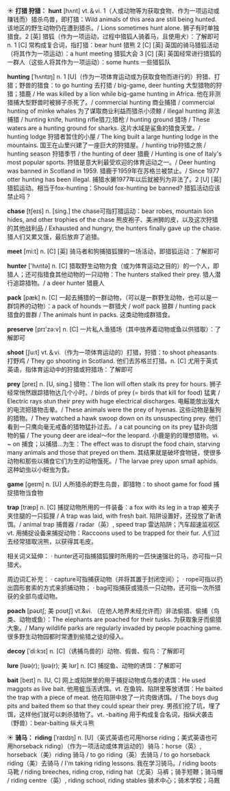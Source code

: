 ☀ <span class="category">**打猎 狩猎：**</span>
<span class="vocabulary">**hunt**</span> [hʌnt] 
<span class="definition">vt.＆vi. 1（人或动物等为获取食物、作为一项运动或赚钱而）猎杀鸟兽，即打猎：</span>Wild animals of this area are still being hunted. 该地区的野生动物仍在遭到猎杀。/ Lions sometimes hunt alone. 狮子有时单独猎食。<span class="definition">2 [英] 猎狐（作为一项运动，过程中猎狐人骑着马，且使用犬）：</span>了解即可 <span class="definition">n. 1 [C] 常构成复合词，指打猎：</span>bear hunt 猎熊 <span class="definition">2 [C] [英] 英国的骑马猎狐活动（将其作为一项运动）：</span>a hunt meeting 猎狐大会 <span class="definition">3 [C] [英] 英国经常进行猎狐的一群人（这些人将其作为一项运动）：</span>some hunts 一些猎狐队
                      
<span class="vocabulary">**hunting**</span> [ˈhʌntɪŋ]
<span class="definition">n. 1 [U]（作为一项体育运动或为获取食物而进行的）狩猎、打猎；野兽的猎食：</span>to go hunting 去打猎 / big-game, deer hunting 大型猎物的狩猎；猎鹿 / He was killed by a lion while big-game hunting in Africa. 他在非测猎捕大型野兽时被狮子杀死了。/ commercial hunting 商业捕猎 / commercial hunting of minke whales 为了谋取商业利益而猎杀小须鲸 / illegal hunting 非法捕猎 / hunting knife, hunting rifle猎刀;猎枪 / hunting ground 猎场 / These waters are a hunting ground for sharks. 这片水域是鲨鱼的猎食天堂。/ hunting lodge 狩猎者暂住的小屋 / The king built a large hunting lodge in the mountains. 国王在山里兴建了一座巨大的狩猎屋。/ hunting trip狩猎之旅 / hunting season 狩猎季节 / the hunting of deer 猎鹿 / Hunting is one of Italy's most popular sports. 狩猎是意大利最受欢迎的体育运动之一。/ Deer hunting was banned in Scotland in 1959. 猎鹿于1959年在苏格兰被禁止。/ Since 1977 otter hunting has been illegal. 捕猎水獭1977年以后就被列为非法了。<span class="definition">2 [U] [英] 猎狐运动。相当于fox-hunting：</span>Should fox-hunting be banned? 猎狐活动应该禁止吗？

<span class="vocabulary">**chase**</span> [tʃeɪs]
<span class="definition">n. [sing.] the chase可指打猎运动：</span>bear robes, mountain lion hides, and other trophies of the chase 熊皮袍子、美洲狮的皮，以及这次狩猎的其他战利品 / Exhausted and hungry, the hunters finally gave up the chase. 猎人们又累又饿，最后放弃了追猎。

<span class="vocabulary">**meet**</span> [mi:t] 
<span class="definition">n. [C] [英] 骑马者和狗捕猎狐狸的一场活动，即猎狐运动：</span>了解即可

<span class="vocabulary">**hunter**</span> ['hʌntə] 
<span class="definition">n. [C] 猎取野生动物为食（或为体育运动之目的）的一个人，即猎人；还可指猎食其他动物的一只动物：</span>The hunters stalked their prey. 猎人潜行追踪猎物。/ a deer hunter 猎鹿人

<span class="vocabulary">**pack**</span> [pæk] 
<span class="definition">n. [C] 一起去捕猎的一群动物，（可以是一群野生动物，也可以是一群饲养的动物）：</span>a pack of hounds 一群猎犬 / wolf pack 狼群 / hunting pack 猎食的兽群 / The animals hunt in packs. 这类动物成群猎食。

<span class="vocabulary">**preserve**</span> [prɪ'zə:v] 
<span class="definition">n. [C] 一片私人渔猎场（其中放养着动物或鱼以供猎取）：</span>了解即可

<span class="vocabulary">**shoot**</span> [ʃu:t] 
<span class="definition">vt.＆vi.（作为一项体育运动的）打猎，狩猎：</span>to shoot pheasants 打野鸡 / They go shooting in Scotland. 他们去苏格兰打猎。<span class="definition">n. [C] 尤用于英式英语，指体育运动中的狩猎或狩猎场：</span>了解即可
                      
<span class="vocabulary">**prey**</span> [preɪ]
<span class="definition">n. [U, sing.] 猎物：</span>The lion will often stalk its prey for hours. 狮子经常悄然跟踪猎物达几个小时。/ birds of prey (= birds that kill for food) 猛禽 / Electric rays stun their prey with huge electrical discharges. 电鳐能放出强大的电流把猎物击晕。/ These animals were the prey of hyenas. 这些动物是鬣狗的猎物。/ They watched a hawk swoop down on its unsuspecting prey. 他们看到一只鹰向毫无戒备的猎物猛扑过去。/ a cat pouncing on its prey 猛扑向猎物的猫 / The young deer are ideal～for the leopard. 小鹿是豹的理想猎物。<span class="definition">vi. ~ on 捕食；以捕猎…为生：</span>The effect was to disrupt the food chain, starving many animals and those that preyed on them. 其结果就是破坏食物链，使很多动物和那些以捕食它们为生的动物饿死。/ The larvae prey upon small aphids. 这种幼虫以小蚜虫为食。

<span class="vocabulary">**game**</span> [ɡeɪm] 
<span class="definition">n. [U] 人所猎杀的野生鸟兽，即猎物：</span>to shoot game for food 捕捉猎物当食物

<span class="vocabulary">**trap**</span> [træp] 
<span class="definition">n. [C] 捕捉动物所用的一件装备：</span>a fox with its leg in a trap 被夹子夹住腿的一只狐狸 / A trap was laid, with fresh bait. 陷阱设置好，还投放了新诱饵。/ animal trap 捕兽器 / radar（英）, speed trap 雷达陷阱；汽车超速监视区 <span class="definition">vt. 用捕捉设备来捕捉动物：</span>Raccoons used to be trapped for their fur. 人们过去经常猎取浣熊，以获得其毛皮。

相关词义延伸：
· hunter还可指捕猎狐狸时所用的一匹快速强壮的马，亦可指一只猎犬。

周边词汇补充：
· capture可指捕获动物（并将其置于封闭空间）；
· rope可指以扔出圆形套索的方式来抓捕动物；
· bag可指捕获或猎杀一只动物，还可指一次所猎获的全部鸟或动物。
      
<span class="vocabulary">**poach**</span> [pəʊtʃ; 美 poʊtʃ]
<span class="definition">vt.&vi. （在他人地界未经允许而）非法偷猎、偷捕（鸟类、动物或鱼）：</span>The elephants are poached for their tusks. 为获取象牙而偷猎大象。/ Many wildlife parks are regularly invaded by people poaching game. 很多野生动物园都时常遭到偷猎之徒的侵入。
           
<span class="vocabulary">**decoy**</span> [ˈdi:kɔɪ]
<span class="definition">n. [C]（诱捕鸟兽的）动物、假兽、假鸟：</span>了解即可
           
<span class="vocabulary">**lure**</span> [lʊə(r); ljʊə(r); 美 lʊr]
<span class="definition">n. [C] 捕捉鱼、动物的诱饵：</span>了解即可
           
<span class="vocabulary">**bait**</span> [beɪt]
<span class="definition">n. [U, C] 网上或陷阱里的用于捕捉动物或鸟类的诱饵：</span>He used maggots as live bait. 他用蛆当活诱饵。<span class="definition">vt. 在鱼钩、陷阱里等放诱饵：</span>He baited the trap with a piece of meat. 他在陷阱中放了一片肉做诱饵。/ The boys dug pits and baited them so that they could spear their prey. 男孩们挖了坑，埋了饵，这样他们就可以刺杀猎物了。<span class="definition">vt. -baiting 用于构成复合名词，指纵犬袭击（野兽）：</span>bear-baiting 纵犬斗熊

☀ <span class="category">**骑马：**</span>
<span class="vocabulary">**riding**</span> [ˈraɪdɪŋ]
<span class="definition">n. [U]（英式英语也可用horse riding；美式英语也可用horseback riding）（作为一项活动或体育运动的）骑马：</span>horse（英）, horseback（美）riding 骑马 / to go riding（英）去骑马 / to go horseback riding（美）去骑马 / I'm taking riding lessons. 我在学习骑马。/ riding boots 马靴 / riding breeches, riding crop, riding hat（尤英）马裤；骑手短鞭；骑马帽 / riding centre（英）, riding school, riding stables 骑术中心；骑术学校；马厩




